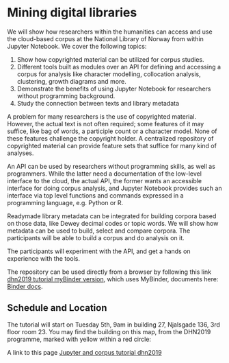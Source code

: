 # Mining digital libraries

We will show how researchers within the humanities can access and use the cloud-based corpus at the National Library of Norway from within Jupyter Notebook. We cover the following topics:

1. Show how copyrighted material can be utilized for corpus studies. 
2.	Different tools built as modules over an API for defining and accessing a corpus for analysis like character modelling, collocation analysis, clustering, growth diagrams and more.
3.	Demonstrate the benefits of using Jupyter Notebook for researchers without programming background.
4.	Study the connection between texts and library metadata


A problem for many researchers is the use of copyrighted material. However, the actual text is not often required; some features of it may suffice, like bag of words, a participle count or a character model. None of these features challenge the copyright holder. A centralized repository of copyrighted material can provide feature sets that suffice for many kind of analyses.

An API can be used by researchers without programming skills, as well as programmers. While the latter need a documentation of the low-level interface to the cloud, the actual API, the former wants an accessible interface for doing corpus analysis, and Jupyter Notebook provides such an interface via top level functions and commands expressed in a programming language, e.g. Python or R. 

Readymade library metadata can be integrated for building corpora based on those data, like Dewey decimal codes or topic words. We will show how metadata can be used to build, select and compare corpora. The participants will be able to build a corpus and do analysis on it.

The participants will experiment with the API, and get a hands on experience with the tools. 

The repository can be used directly from a browser by following this link [dhn2019 tutorial myBinder version](https://mybinder.org/v2/gh/Yoonsen/Tutorial-DHN2019/master), which uses MyBinder, documents here: [Binder docs](https://mybinder.readthedocs.io/en/latest/).

## Schedule and Location

The tutorial will start on Tuesday 5th, 9am in building 27, Njalsgade 136, 3rd floor room 23. You may find the building on this map, from the DHN2019 programme, marked with yellow within a red circle: [](https://github.com/Yoonsen/Tutorial-DHN2019/blob/master/map_tutorial.PNG)

A link to this page [Jupyter and corpus tutorial dhn2019](https://yoonsen.github.io/Tutorial-DHN2019/)
